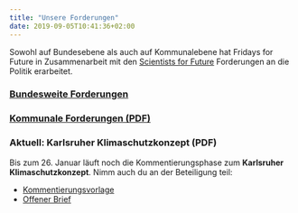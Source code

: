 ```yaml
---
title: "Unsere Forderungen"
date: 2019-09-05T10:41:36+02:00
---
```

Sowohl auf Bundesebene als auch auf Kommunalebene hat Fridays for Future in Zusammenarbeit mit den [Scientists for Future](https://www.scientists4future.org/) Forderungen an die Politik erarbeitet.
### [Bundesweite Forderungen](https://fridaysforfuture.de/forderungen/)

### [Kommunale Forderungen (PDF)](https://fffka.de/forderungen)

### **Aktuell:** Karlsruher Klimaschutzkonzept (PDF)
Bis zum 26. Januar läuft noch die Kommentierungsphase zum **Karlsruher Klimaschutzkonzept**. 
Nimm auch du an der Beteiligung teil:
- [Kommentierungsvorlage](/Kommentierung.pdf)
- [Offener Brief](/Kommentierung-brief.pdf)

